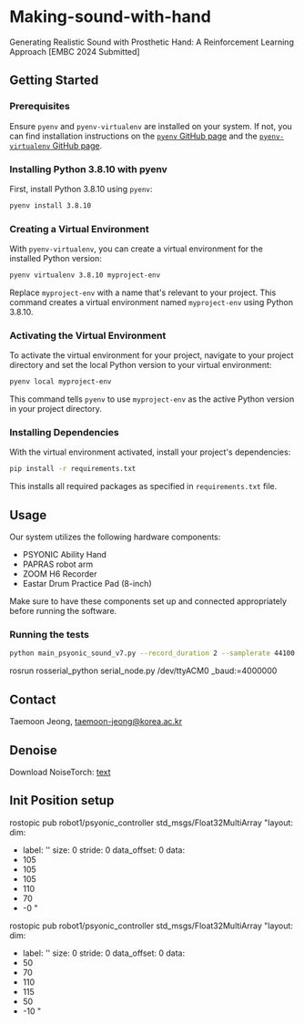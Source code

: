 # Making-sound-with-hand

Generating Realistic Sound with Prosthetic Hand: A Reinforcement Learning Approach [EMBC 2024 Submitted]

## Getting Started
### Prerequisites
Ensure `pyenv` and `pyenv-virtualenv` are installed on your system.
If not, you can find installation instructions on the [`pyenv` GitHub page](https://github.com/pyenv/pyenv#installation) and the [`pyenv-virtualenv` GitHub page](https://github.com/pyenv/pyenv-virtualenv).

### Installing Python 3.8.10 with pyenv
First, install Python 3.8.10 using `pyenv`:
```bash
pyenv install 3.8.10
```

### Creating a Virtual Environment
With `pyenv-virtualenv`, you can create a virtual environment for the installed Python version:
```bash
pyenv virtualenv 3.8.10 myproject-env
```
Replace `myproject-env` with a name that's relevant to your project. This command creates a virtual environment named `myproject-env` using Python 3.8.10.

### Activating the Virtual Environment
To activate the virtual environment for your project, navigate to your project directory and set the local Python version to your virtual environment:
```bash
pyenv local myproject-env
```
This command tells `pyenv` to use `myproject-env` as the active Python version in your project directory.

### Installing Dependencies
With the virtual environment activated, install your project's dependencies:
```bash
pip install -r requirements.txt
```
This installs all required packages as specified in `requirements.txt` file.

## Usage
Our system utilizes the following hardware components:
- PSYONIC Ability Hand
- PAPRAS robot arm
- ZOOM H6 Recorder
- Eastar Drum Practice Pad (8-inch)

Make sure to have these components set up and connected appropriately before running the software.

### Running the tests
```bash
python main_psyonic_sound_v7.py --record_duration 2 --samplerate 44100 --max_iter 1000 --n_epi 10 --WANDB --SAVE_WEIGHTS --seed 
```
rosrun rosserial_python serial_node.py /dev/ttyACM0 _baud:=4000000

## Contact
Taemoon Jeong, taemoon-jeong@korea.ac.kr


## Denoise
Download NoiseTorch: [text](https://github.com/noisetorch/NoiseTorch)

## Init Position setup
rostopic pub robot1/psyonic_controller std_msgs/Float32MultiArray "layout:
  dim:
  - label: ''
    size: 0
    stride: 0
  data_offset: 0
data:
- 105
- 105
- 105
- 110
- 70
- -0
"


rostopic pub robot1/psyonic_controller std_msgs/Float32MultiArray "layout:
  dim:
  - label: ''
    size: 0
    stride: 0
  data_offset: 0
data:
- 50
- 70
- 110
- 115
- 50
- -10
"